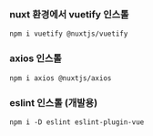 ### nuxt 환경에서 vuetify 인스톨

```
npm i vuetify @nuxtjs/vuetify
```

### axios 인스톨

```
npm i axios @nuxtjs/axios
```

### eslint 인스톨 (개발용)

```
npm i -D eslint eslint-plugin-vue
```